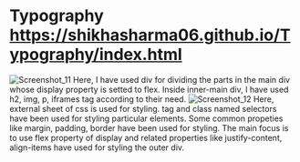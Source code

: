 # Typography  https://shikhasharma06.github.io/Typography/index.html
![Screenshot_11](https://github.com/Shikhasharma06/Typography/assets/135316685/847ab91c-dcc1-4098-aff8-4bf8b80eb7da)
Here, I have used div for dividing the parts in the main div whose display property is setted to flex.
Inside inner-main div, I have used h2, img, p, iframes tag according to their need.
![Screenshot_12](https://github.com/Shikhasharma06/Typography/assets/135316685/a06518da-bad2-42df-b550-5b447350c81e)
Here, external sheet of css is used for styling.
tag and class named selectors have been used for styling particular elements.
Some common propeties like margin, padding, border have been used for styling.
The main focus is to use flex property of display and related properties like justify-content, align-items have used for styling the outer div.
